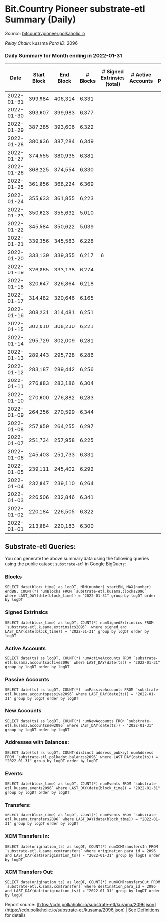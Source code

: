 # Bit.Country Pioneer substrate-etl Summary (Daily)

_Source_: [bitcountrypioneer.polkaholic.io](https://bitcountrypioneer.polkaholic.io)

*Relay Chain*: kusama
*Para ID*: 2096



### Daily Summary for Month ending in 2022-01-31


| Date | Start Block | End Block | # Blocks | # Signed Extrinsics (total) | # Active Accounts | # Passive | # New | # Addresses with Balances | # Events | # Transfers | # XCM Transfers In | # XCM Transfers Out | Issues | 
| ---- | ----------- | --------- | -------- | --------------------------- | ----------------- | --------- | ----- | ------------------------- | -------- | ----------- | ------------------ | ------------------- | ------ |
| 2022-01-31 | 399,984 | 406,314 | 6,331 |  |  |  |  | 6 | 12,663 |   |   |   |  |
| 2022-01-30 | 393,607 | 399,983 | 6,377 |  |  |  |  | 6 | 12,755 |   |   |   |  |
| 2022-01-29 | 387,285 | 393,606 | 6,322 |  |  |  |  | 6 | 12,645 |   |   |   |  |
| 2022-01-28 | 380,936 | 387,284 | 6,349 |  |  |  |  | 6 | 12,699 |   |   |   |  |
| 2022-01-27 | 374,555 | 380,935 | 6,381 |  |  |  |  | 6 | 12,762 |   |   |   |  |
| 2022-01-26 | 368,225 | 374,554 | 6,330 |  |  |  |  | 6 | 12,661 |   |   |   |  |
| 2022-01-25 | 361,856 | 368,224 | 6,369 |  |  |  |  | 6 | 12,739 |   |   |   |  |
| 2022-01-24 | 355,633 | 361,855 | 6,223 |  |  |  |  | 6 | 12,447 |   |   |   |  |
| 2022-01-23 | 350,623 | 355,632 | 5,010 |  |  |  |  | 6 | 10,021 |   |   |   |  |
| 2022-01-22 | 345,584 | 350,622 | 5,039 |  |  |  |  | 6 | 10,079 |   |   |   |  |
| 2022-01-21 | 339,356 | 345,583 | 6,228 |  |  |  |  | 6 | 12,456 |   |   |   |  |
| 2022-01-20 | 333,139 | 339,355 | 6,217 | 6 |  |  |  | 6 | 12,460 | 2  |   |   |  |
| 2022-01-19 | 326,865 | 333,138 | 6,274 |  |  |  |  | 5 | 12,549 |   |   |   |  |
| 2022-01-18 | 320,647 | 326,864 | 6,218 |  |  |  |  | 5 | 12,437 |   |   |   |  |
| 2022-01-17 | 314,482 | 320,646 | 6,165 |  |  |  |  | 5 | 12,331 |   |   |   |  |
| 2022-01-16 | 308,231 | 314,481 | 6,251 |  |  |  |  | 5 | 12,503 |   |   |   |  |
| 2022-01-15 | 302,010 | 308,230 | 6,221 |  |  |  |  | 5 | 12,443 |   |   |   |  |
| 2022-01-14 | 295,729 | 302,009 | 6,281 |  |  |  |  | 5 | 12,562 |   |   |   |  |
| 2022-01-13 | 289,443 | 295,728 | 6,286 |  |  |  |  | 5 | 12,573 |   |   |   |  |
| 2022-01-12 | 283,187 | 289,442 | 6,256 |  |  |  |  | 5 | 12,513 |   |   |   |  |
| 2022-01-11 | 276,883 | 283,186 | 6,304 |  |  |  |  | 5 | 12,609 |   |   |   |  |
| 2022-01-10 | 270,600 | 276,882 | 6,283 |  |  |  |  | 5 | 12,567 |   |   |   |  |
| 2022-01-09 | 264,256 | 270,599 | 6,344 |  |  |  |  | 5 | 12,689 |   |   |   |  |
| 2022-01-08 | 257,959 | 264,255 | 6,297 |  |  |  |  | 5 | 12,595 |   |   |   |  |
| 2022-01-07 | 251,734 | 257,958 | 6,225 |  |  |  |  | 5 | 12,451 |   |   |   |  |
| 2022-01-06 | 245,403 | 251,733 | 6,331 |  |  |  |  | 5 | 12,662 |   |   |   |  |
| 2022-01-05 | 239,111 | 245,402 | 6,292 |  |  |  |  | 5 | 12,585 |   |   |   |  |
| 2022-01-04 | 232,847 | 239,110 | 6,264 |  |  |  |  | 5 | 12,529 |   |   |   |  |
| 2022-01-03 | 226,506 | 232,846 | 6,341 |  |  |  |  | 5 | 12,683 |   |   |   |  |
| 2022-01-02 | 220,184 | 226,505 | 6,322 |  |  |  |  | 5 | 12,645 |   |   |   |  |
| 2022-01-01 | 213,884 | 220,183 | 6,300 |  |  |  |  | 5 | 12,601 |   |   |   |  |

## Substrate-etl Queries:
You can generate the above summary data using the following queries using the public dataset `substrate-etl` in Google BigQuery:


### Blocks
```
SELECT date(block_time) as logDT, MIN(number) startBN, MAX(number) endBN, COUNT(*) numBlocks FROM `substrate-etl.kusama.blocks2096`  where LAST_DAY(date(block_time)) = "2022-01-31" group by logDT order by logDT
```


### Signed Extrinsics
```
SELECT date(block_time) as logDT, COUNT(*) numSignedExtrinsics FROM `substrate-etl.kusama.extrinsics2096`  where signed and LAST_DAY(date(block_time)) = "2022-01-31" group by logDT order by logDT
```


### Active Accounts
```
SELECT date(ts) as logDT, COUNT(*) numActiveAccounts FROM `substrate-etl.kusama.accountsactive2096` where LAST_DAY(date(ts)) = "2022-01-31" group by logDT order by logDT
```


### Passive Accounts
```
SELECT date(ts) as logDT, COUNT(*) numPassiveAccounts FROM `substrate-etl.kusama.accountspassive2096` where LAST_DAY(date(ts)) = "2022-01-31" group by logDT order by logDT
```


### New Accounts
```
SELECT date(ts) as logDT, COUNT(*) numNewAccounts FROM `substrate-etl.kusama.accountsnew2096` where LAST_DAY(date(ts)) = "2022-01-31" group by logDT order by logDT
```


### Addresses with Balances:
```
SELECT date(ts) as logDT, COUNT(distinct address_pubkey) numAddress FROM `substrate-etl.polkadot.balances2096` where LAST_DAY(date(ts)) = "2022-01-31" group by logDT order by logDT
```


### Events:
```
SELECT date(block_time) as logDT, COUNT(*) numEvents FROM `substrate-etl.kusama.events2096` where LAST_DAY(date(block_time)) = "2022-01-31" group by logDT order by logDT
```


### Transfers:
```
SELECT date(block_time) as logDT, COUNT(*) numEvents FROM `substrate-etl.kusama.transfers2096` where LAST_DAY(date(block_time)) = "2022-01-31" group by logDT order by logDT
```


### XCM Transfers In:
```
SELECT date(origination_ts) as logDT, COUNT(*) numXCMTransfersIn FROM `substrate-etl.kusama.xcmtransfers` where origination_para_id = 2096 and LAST_DAY(date(origination_ts)) = "2022-01-31" group by logDT order by logDT
```


### XCM Transfers Out:
```
SELECT date(origination_ts) as logDT, COUNT(*) numXCMTransfersOut FROM `substrate-etl.kusama.xcmtransfers` where destination_para_id = 2096 and LAST_DAY(date(origination_ts)) = "2022-01-31" group by logDT order by logDT
```



Report source: [https://cdn.polkaholic.io/substrate-etl/kusama/2096.json](https://cdn.polkaholic.io/substrate-etl/kusama/2096.json) | See [Definitions](/DEFINITIONS.md) for details
